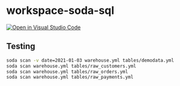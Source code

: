 # workspace-soda-sql

[![Open in Visual Studio Code](https://open.vscode.dev/badges/open-in-vscode.svg)](https://open.vscode.dev/hideto0710/workspace-soda-sql)

## Testing

```bash
soda scan -v date=2021-01-03 warehouse.yml tables/demodata.yml
soda scan warehouse.yml tables/raw_customers.yml
soda scan warehouse.yml tables/raw_orders.yml
soda scan warehouse.yml tables/raw_payments.yml
```
